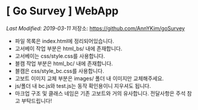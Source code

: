# [ Go Survey ] WebApp

_Last Modified: 2019-03-11_
저장소: https://github.com/AnnYKim/goSurvey

- 파일 목록은 index.html에 정리되어있습니다.
- 고서베이 작업 부분은 html_bs/ 내에 존재합니다.
- 고서베이는 css/style.css를 사용합니다.
- 블캠 작업 부분은 html_bc/ 내에 존재합니다.
- 블캠은 css/style_bc.css를 사용합니다.
- 고보트 이미지 교체 부분은 images/ 폴더 내 이미지만 교체해주세요.
- js/폴더 내 bc.js와 test.js는 동작 확인용이니 지우셔도 됩니다.
- 마크업 구조 및 클래스 네임은 기존 고보트와 거의 유사합니다. 전달사항은 주석 참고 부탁드립니다!
